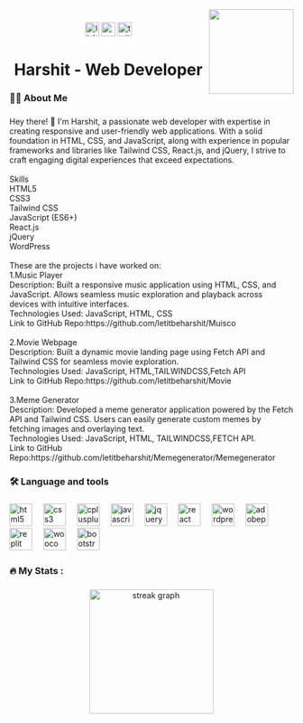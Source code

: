 <img align="right" height="150" src="https://encrypted-tbn0.gstatic.com/images?q=tbn:ANd9GcQmWhQCD2ik4epZorQcHbnu5CVAoqf3BXHkcQ&usqp=CAU"  />

###

<div align="center">
  <img src="https://img.shields.io/static/v1?message=LinkedIn&logo=linkedin&label=&color=0077B5&logoColor=white&labelColor=&style=for-the-badge" height="25" alt="linkedin logo"  />
  <img src="https://img.shields.io/static/v1?message=Youtube&logo=youtube&label=&color=FF0000&logoColor=white&labelColor=&style=for-the-badge" height="25" alt="youtube logo"  />
  <img src="https://img.shields.io/static/v1?message=Twitter&logo=twitter&label=&color=1DA1F2&logoColor=white&labelColor=&style=for-the-badge" height="25" alt="twitter logo"  />
</div>

###

<h1 align="center">Harshit - Web Developer</h1>

###

<h3 align="left">👩‍💻  About Me</h3>

###

<p align="left">Hey there! 👋 I'm Harshit, a passionate web developer with expertise in creating responsive and user-friendly web applications. With a solid foundation in HTML, CSS, and JavaScript, along with experience in popular frameworks and libraries like Tailwind CSS, React.js, and jQuery, I strive to craft engaging digital experiences that exceed expectations.<br><br>Skills<br>HTML5<br>CSS3<br>Tailwind CSS<br>JavaScript (ES6+)<br>React.js<br>jQuery<br>WordPress<br><br>These are the projects i have worked on:<br>1.Music Player<br>Description: Built a responsive music application using HTML, CSS, and JavaScript. Allows seamless music exploration and playback across devices with intuitive interfaces.<br>Technologies Used: JavaScript, HTML, CSS<br>Link to GitHub Repo:https://github.com/letitbeharshit/Muisco<br><br>2.Movie Webpage<br>Description: Built a dynamic movie landing page using Fetch API and Tailwind CSS for seamless movie exploration.<br>Technologies Used: JavaScript, HTML,TAILWINDCSS,Fetch API<br>Link to GitHub Repo:https://github.com/letitbeharshit/Movie<br><br>3.Meme Generator<br>Description: Developed a meme generator application powered by the Fetch API and Tailwind CSS. Users can easily generate custom memes by fetching images and overlaying text.<br>Technologies Used: JavaScript, HTML, TAILWINDCSS,FETCH API.<br>Link to GitHub Repo:https://github.com/letitbeharshit/Memegenerator/Memegenerator</p>

###

<h3 align="left">🛠 Language and tools</h3>

###

<div align="left">
  <img src="https://cdn.jsdelivr.net/gh/devicons/devicon/icons/html5/html5-original.svg" height="40" alt="html5 logo"  />
  <img width="12" />
  <img src="https://cdn.jsdelivr.net/gh/devicons/devicon/icons/css3/css3-original.svg" height="40" alt="css3 logo"  />
  <img width="12" />
  <img src="https://cdn.jsdelivr.net/gh/devicons/devicon/icons/cplusplus/cplusplus-original.svg" height="40" alt="cplusplus logo"  />
  <img width="12" />
  <img src="https://cdn.jsdelivr.net/gh/devicons/devicon/icons/javascript/javascript-original.svg" height="40" alt="javascript logo"  />
  <img width="12" />
  <img src="https://cdn.jsdelivr.net/gh/devicons/devicon/icons/jquery/jquery-original.svg" height="40" alt="jquery logo"  />
  <img width="12" />
  <img src="https://skillicons.dev/icons?i=react" height="40" alt="react logo"  />
  <img width="12" />
  <img src="https://skillicons.dev/icons?i=wordpress" height="40" alt="wordpress logo"  />
  <img width="12" />
  <img src="https://skillicons.dev/icons?i=ps" height="40" alt="adobephotoshop logo"  />
  <img width="12" />
  <img src="https://skillicons.dev/icons?i=replit" height="40" alt="replit logo"  />
  <img width="12" />
  <img src="https://cdn.jsdelivr.net/gh/devicons/devicon/icons/woocommerce/woocommerce-original.svg" height="40" alt="woocommerce logo"  />
  <img width="12" />
  <img src="https://cdn.jsdelivr.net/gh/devicons/devicon/icons/bootstrap/bootstrap-original.svg" height="40" alt="bootstrap logo"  />
</div>

###

<h3 align="left">🔥   My Stats :</h3>

###

<div align="center">
  <img src="https://streak-stats.demolab.com?user=Harshitkapil235&locale=en&mode=daily&theme=dark&hide_border=false&border_radius=5&order=3" height="220" alt="streak graph"  />
</div>

###
